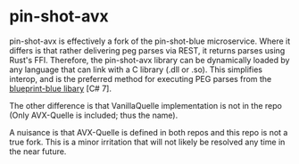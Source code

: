 # pin-shot-avx

pin-shot-avx is effectively a fork of the pin-shot-blue microservice. Where it differs is that rather delivering peg parses via REST, it returns parses using Rust's FFI.
Therefore, the pin-shot-avx library can be dynamically loaded by any language that can link with a C library (.dll or .so). This simplifies interop, and is the preferred
method for executing PEG parses from the [blueprint-blue libary](https://github.com/kwonus/blueprint-blue/tree/main/Blueprint-Blue-Lib) [C# 7].

The other difference is that VanillaQuelle implementation is not in the repo (Only AVX-Quelle is included; thus the name).

A nuisance is that AVX-Quelle is defined in both repos and this repo is not a true fork. This is a minor irritation that will
not likely be resolved any time in the near future.
